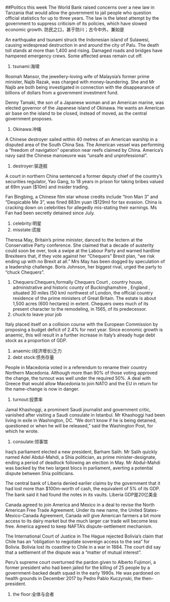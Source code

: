 ##Politics this week
The World Bank raised concerns over a new law in Tanzania that would allow the government to jail people who question official statistics for up to three years. The law is the latest attempt by the government to suppress criticism of its policies, which have slowed economic growth.
防民之口，甚于防川；古今中外，兼如是

An earthquake and tsunami struck the Indonesian island of Sulawesi, causing widespread destruction in and around the city of Palu. The death toll stands at more than 1,400 and rising. Damaged roads and bridges have hampered emergency crews. Some affected areas remain cut off.
1. tsunami:海啸

Rosmah Mansor, the jewellery-loving wife of Malaysia’s former prime minister, Najib Razak, was charged with money-laundering. She and Mr Najib are both being investigated in connection with the disappearance of billions of dollars from a government investment fund.

Denny Tamaki, the son of a Japanese woman and an American marine, was elected governor of the Japanese island of Okinawa. He wants an American air base on the island to be closed, instead of moved, as the central government proposes.
1. Okinawa:冲绳

A Chinese destroyer sailed within 40 metres of an American warship in a disputed area of the South China Sea. The American vessel was performing a “freedom of navigation” operation near reefs claimed by China. America’s navy said the Chinese manoeuvre was “unsafe and unprofessional”.
1. destroyer:驱逐舰

A court in northern China sentenced a former deputy chief of the country’s securities regulator, Yao Gang, to 18 years in prison for taking bribes valued at 69m yuan ($10m) and insider trading.

Fan Bingbing, a Chinese film star whose credits include “Iron Man 3” and “Despicable Me 3”, was fined 883m yuan ($129m) for tax evasion. China is cracking down on celebrities for allegedly mis-stating their earnings. Ms Fan had been secretly detained since July.
1. celebrity:明星
2. misstate:谎报

Theresa May, Britain’s prime minister, danced to the lectern at the Conservative Party conference. She claimed that a decade of austerity could soon be over, took a swipe at the Labour Party and warned hardline Brexiteers that, if they vote against her “Chequers” Brexit plan, “we risk ending up with no Brexit at all.” Mrs May has been dogged by speculation of a leadership challenge. Boris Johnson, her biggest rival, urged the party to “chuck Chequers”.
1. Chequers:Chequers,formally Chequers Court , country house, administrative and historic county of Buckinghamshire , England , situated 30 miles (50 km) northwest of London, the official country residence of the prime ministers of Great Britain. The estate is about 1,500 acres (600 hectares) in extent. Chequers owes much of its present character to the remodeling, in 1565, of its predecessor.
2. chuck:to leave your job

Italy placed itself on a collision course with the European Commission by proposing a budget deficit of 2.4% for next year. Since economic growth is anaemic, this will result in a further increase in Italy’s already huge debt stock as a proportion of GDP.
1. anaemic:(经济增长)乏力
2. debt stock:债务存量

People in Macedonia voted in a referendum to rename their country Northern Macedonia. Although more than 90% of those voting approved the change, the turnout was well under the required 50%. A deal with Greece that would allow Macedonia to join NATO and the EU in return for the name-change is now in danger.
1. turnout:投票率

Jamal Khashoggi, a prominent Saudi journalist and government critic, vanished after visiting a Saudi consulate in Istanbul. Mr Khashoggi had been living in exile in Washington, DC. “We don’t know if he is being detained, questioned or when he will be released,” said the Washington Post, for which he wrote.
1. consulate:领事馆

Iraq’s parliament elected a new president, Barham Salih. Mr Salih quickly named Adel Abdul-Mahdi, a Shia politician, as prime minister-designate, ending a period of deadlock following an election in May. Mr Abdul-Mahdi was backed by the two largest blocs in parliament, averting a potential dispute between Shia politicians.

The central bank of Liberia denied earlier claims by the government that it had lost more than $100m-worth of cash, the equivalent of 5% of its GDP. The bank said it had found the notes in its vaults.
Liberia GDP是20亿美金

Canada agreed to join America and Mexico in a deal to revise the North American Free Trade Agreement. Under its new name, the United States-Mexico-Canada Agreement, Canada will give American farmers a bit more access to its dairy market but the much larger car trade will become less free. America agreed to keep NAFTA’s dispute-settlement mechanism.

The International Court of Justice in The Hague rejected Bolivia’s claim that Chile has an “obligation to negotiate sovereign access to the sea” for Bolivia. Bolivia lost its coastline to Chile in a war in 1884. The court did say that a settlement of the dispute was a “matter of mutual interest”.

Peru’s supreme court overturned the pardon given to Alberto Fujimori, a former president who had been jailed for the killing of 25 people by a government-backed death squad in the early 1990s. He was pardoned on health grounds in December 2017 by Pedro Pablo Kuczynski, the then-president.
1. the floor:全体与会者